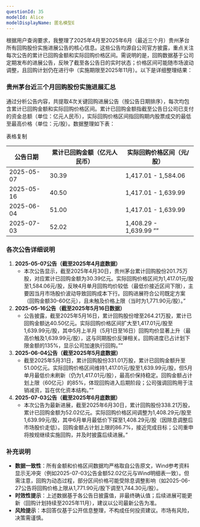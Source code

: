 ```yaml
---
questionId: 35
modelId: Alice
modelDisplayName: 匿名模型E
---
```

根据用户查询要求，我整理了2025年4月至2025年6月（最近三个月）贵州茅台所有回购股份实施进展公告的核心信息。这些公告均源自公司官方披露，重点关注每次公告的累计已回购金额和实际回购价格区间。需说明的是，回购数据基于公司定期发布的进展公告，反映了截至各公告日的实时状态；价格区间可能随市场波动调整，且回购计划仍在进行中（实施期限至2025年11月）。以下是详细整理结果：

### 贵州茅台近三个月回购股份实施进展汇总

通过分析公告内容，共提取4次关键回购进展公告（按公告日期排序），每次均包含累计已回购金额和实际回购价格区间。累计已回购金额指截至公告日公司已支付的资金总额（单位：亿元人民币），实际回购价格区间指回购期内股票成交的最低至最高价格（单位：元/股）。数据整理如下表：

表格复制

|公告日期|累计已回购金额（亿元人民币）|实际回购价格区间（元/股）|
|---|---|---|
|2025-05-07|30.39|1,417.01 - 1,584.06|
|2025-05-16|40.50|1,417.01 - 1,639.99|
|2025-06-04|51.00|1,417.01 - 1,639.99|
|2025-07-03|52.02|1,408.29 - 1,639.99 ””|

### 各次公告详细说明

1. **2025-05-07公告（截至2025年4月底数据）**
    - 本次公告显示，截至2025年4月30日，贵州茅台累计回购股份201.75万股，对应累计已回购金额为30.39亿元。实际回购价格区间为1,417.01元/股至1,584.06元/股，反映4月单月回购均价较低（最低价接近区间下限），主要因当月市场股价波动导致回购成本下行。回购进展符合公司既定方案（回购金额30-60亿元），且未触及价格上限（当时为1,771.90元/股）。”
2. **2025-05-16公告（截至2025年5月16日数据）**
    - 公告披露，截至2025年5月16日，累计回购股份增至264.21万股，累计已回购金额达40.50亿元。实际回购价格区间扩大至1,417.01元/股至1,639.99元/股，其中5月上半月（5月1日至16日）回购均价显著上升（最高价触及1,639.99元/股），这与同期股价反弹相关。回购进度已占计划下限金额的135%，显示公司加速执行回购。””
3. **2025-06-04公告（截至2025年5月底数据）**
    - 截至2025年5月31日，累计回购股份331.01万股，累计已回购金额升至51.00亿元。实际回购价格区间维持1,417.01元/股至1,639.99元/股，但5月单月最低价未刷新（仍为1,417.01元/股），最高价保持稳定。回购金额占计划上限（60亿元）的85%，体现回购进入后期阶段；公司强调回购用于注销减资，旨在优化资本结构。””
4. **2025-07-03公告（截至2025年6月底数据）**
    - 本次公告为最新进展，截至2025年6月30日，累计回购股份338.21万股，累计已回购金额为52.02亿元。实际回购价格区间调整为1,408.29元/股至1,639.99元/股，其中6月单月最低价下探至1,408.29元/股（因除息调整后市场股价走低）。回购金额占计划上限的86.7%，接近完成目标；公司重申将按规继续实施回购，并及时披露后续进展。”

### 补充说明

- **数据一致性**：所有金额和价格区间数据均严格取自公告原文，Wind参考资料显示无冲突（例如2025-07-03公告金额52.02亿元与Wind明细表一致）。但需注意，回购为动态过程，部分区间价格可能受除息调整影响（如2025-06-27公告将回购价格上限从1,771.90元/股下调至1,744.30元/股）。
- **时效性提示**：上述数据基于各公告日披露值，非最终确认值；后续进展可能更新（回购计划持续至2025年11月），建议以公司最新公告为准。
- **风险提示**：本回答仅基于公开信息整理，不构成任何投资建议。市场有风险，决策需谨慎。